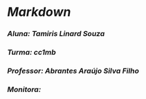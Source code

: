 # <i> Markdown </i>
### <i> Aluna: Tamiris Linard Souza</i>
### <i> Turma: cc1mb</i>
### <i> Professor: Abrantes Araújo Silva Filho</i>
### <i> Monitora: </i>
